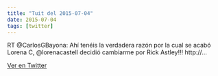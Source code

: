 ```yaml
---
title: "Tuit del 2015-07-04"
date: 2015-07-04
tags: [twitter]
---
```


RT @CarlosGBayona: Ahí tenéis la verdadera razón por la cual se acabó Lorena C, @lorenacastell decidió cambiarme por Rick Astley!!! http://…



[Ver en Twitter](https://twitter.com/i/web/status/617286201150689280)

